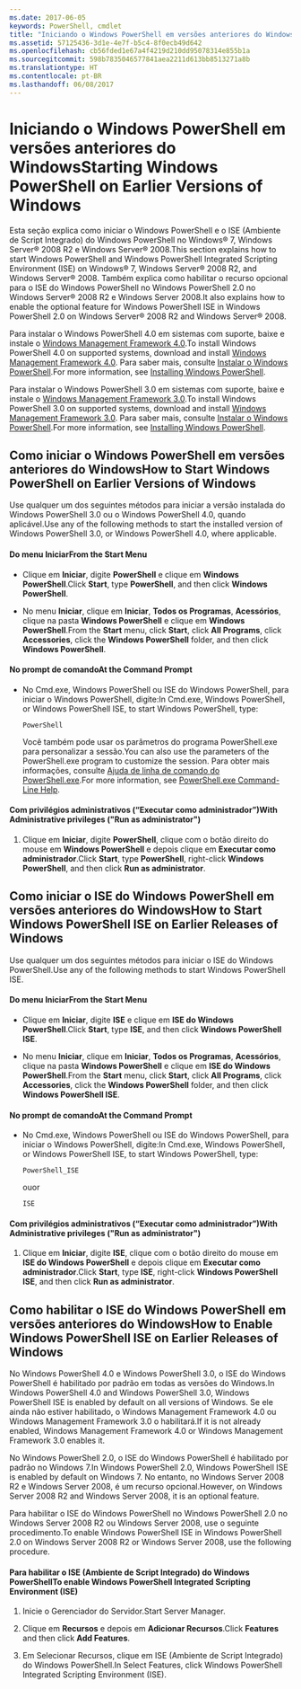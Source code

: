 ```yaml
---
ms.date: 2017-06-05
keywords: PowerShell, cmdlet
title: "Iniciando o Windows PowerShell em versões anteriores do Windows"
ms.assetid: 57125436-3d1e-4e7f-b5c4-8f0ecb49d642
ms.openlocfilehash: cb56fded1e67a4f4219d210dd95078314e855b1a
ms.sourcegitcommit: 598b7835046577841aea2211d613bb8513271a8b
ms.translationtype: HT
ms.contentlocale: pt-BR
ms.lasthandoff: 06/08/2017
---
```

# <a name="starting-windows-powershell-on-earlier-versions-of-windows"></a><span data-ttu-id="1af05-103">Iniciando o Windows PowerShell em versões anteriores do Windows</span><span class="sxs-lookup"><span data-stu-id="1af05-103">Starting Windows PowerShell on Earlier Versions of Windows</span></span>
<span data-ttu-id="1af05-104">Esta seção explica como iniciar o Windows PowerShell e o ISE (Ambiente de Script Integrado) do Windows PowerShell no Windows® 7, Windows Server® 2008 R2 e Windows Server® 2008.</span><span class="sxs-lookup"><span data-stu-id="1af05-104">This section explains how to start Windows PowerShell and Windows PowerShell Integrated Scripting Environment (ISE) on Windows® 7, Windows Server® 2008 R2, and Windows Server® 2008.</span></span> <span data-ttu-id="1af05-105">Também explica como habilitar o recurso opcional para o ISE do Windows PowerShell no Windows PowerShell 2.0 no Windows Server® 2008 R2 e Windows Server 2008.</span><span class="sxs-lookup"><span data-stu-id="1af05-105">It also explains how to enable the optional feature for Windows PowerShell ISE in Windows PowerShell 2.0 on Windows Server® 2008 R2 and Windows Server® 2008.</span></span>

<span data-ttu-id="1af05-106">Para instalar o Windows PowerShell 4.0 em sistemas com suporte, baixe e instale o [Windows Management Framework 4.0](http://go.microsoft.com/fwlink/?LinkID=293881).</span><span class="sxs-lookup"><span data-stu-id="1af05-106">To install Windows PowerShell 4.0 on supported systems, download and install [Windows Management Framework 4.0](http://go.microsoft.com/fwlink/?LinkID=293881).</span></span> <span data-ttu-id="1af05-107">Para saber mais, consulte [Instalar o Windows PowerShell](Installing-Windows-PowerShell.md).</span><span class="sxs-lookup"><span data-stu-id="1af05-107">For more information, see [Installing Windows PowerShell](Installing-Windows-PowerShell.md).</span></span>

<span data-ttu-id="1af05-108">Para instalar o Windows PowerShell 3.0 em sistemas com suporte, baixe e instale o [Windows Management Framework 3.0](http://go.microsoft.com/fwlink/?LinkID=240290).</span><span class="sxs-lookup"><span data-stu-id="1af05-108">To install Windows PowerShell 3.0 on supported systems, download and install [Windows Management Framework 3.0](http://go.microsoft.com/fwlink/?LinkID=240290).</span></span> <span data-ttu-id="1af05-109">Para saber mais, consulte [Instalar o Windows PowerShell](Installing-Windows-PowerShell.md).</span><span class="sxs-lookup"><span data-stu-id="1af05-109">For more information, see [Installing Windows PowerShell](Installing-Windows-PowerShell.md).</span></span>

## <a name="how-to-start-windows-powershell-on-earlier-versions-of-windows"></a><span data-ttu-id="1af05-110">Como iniciar o Windows PowerShell em versões anteriores do Windows</span><span class="sxs-lookup"><span data-stu-id="1af05-110">How to Start Windows PowerShell on Earlier Versions of Windows</span></span>
<span data-ttu-id="1af05-111">Use qualquer um dos seguintes métodos para iniciar a versão instalada do Windows PowerShell 3.0 ou o Windows PowerShell 4.0, quando aplicável.</span><span class="sxs-lookup"><span data-stu-id="1af05-111">Use any of the following methods to start the installed version of Windows PowerShell 3.0, or Windows PowerShell 4.0, where applicable.</span></span>

#### <a name="from-the-start-menu"></a><span data-ttu-id="1af05-112">Do menu Iniciar</span><span class="sxs-lookup"><span data-stu-id="1af05-112">From the Start Menu</span></span>

-   <span data-ttu-id="1af05-113">Clique em **Iniciar**, digite **PowerShell** e clique em **Windows PowerShell**.</span><span class="sxs-lookup"><span data-stu-id="1af05-113">Click **Start**, type **PowerShell**, and then click **Windows PowerShell**.</span></span>

-   <span data-ttu-id="1af05-114">No menu **Iniciar**, clique em **Iniciar**, **Todos os Programas**, **Acessórios**, clique na pasta **Windows PowerShell** e clique em **Windows PowerShell**.</span><span class="sxs-lookup"><span data-stu-id="1af05-114">From the **Start** menu, click **Start**, click **All Programs**, click **Accessories**, click the **Windows PowerShell** folder, and then click **Windows PowerShell**.</span></span>

#### <a name="at-the-command-prompt"></a><span data-ttu-id="1af05-115">No prompt de comando</span><span class="sxs-lookup"><span data-stu-id="1af05-115">At the Command Prompt</span></span>

-   <span data-ttu-id="1af05-116">No Cmd.exe, Windows PowerShell ou ISE do Windows PowerShell, para iniciar o Windows PowerShell, digite:</span><span class="sxs-lookup"><span data-stu-id="1af05-116">In Cmd.exe, Windows PowerShell, or Windows PowerShell ISE, to start Windows PowerShell, type:</span></span>

    ```
    PowerShell
    ```

    <span data-ttu-id="1af05-117">Você também pode usar os parâmetros do programa PowerShell.exe para personalizar a sessão.</span><span class="sxs-lookup"><span data-stu-id="1af05-117">You can also use the parameters of the PowerShell.exe program to customize the session.</span></span> <span data-ttu-id="1af05-118">Para obter mais informações, consulte [Ajuda de linha de comando do PowerShell.exe](../core-powershell/console/PowerShell.exe-Command-Line-Help.md).</span><span class="sxs-lookup"><span data-stu-id="1af05-118">For more information, see [PowerShell.exe Command-Line Help](../core-powershell/console/PowerShell.exe-Command-Line-Help.md).</span></span>

#### <a name="with-administrative-privileges-run-as-administrator"></a><span data-ttu-id="1af05-119">Com privilégios administrativos (“Executar como administrador”)</span><span class="sxs-lookup"><span data-stu-id="1af05-119">With Administrative privileges ("Run as administrator")</span></span>

1.  <span data-ttu-id="1af05-120">Clique em **Iniciar**, digite **PowerShell**, clique com o botão direito do mouse em **Windows PowerShell** e depois clique em **Executar como administrador**.</span><span class="sxs-lookup"><span data-stu-id="1af05-120">Click **Start**, type **PowerShell**, right-click **Windows PowerShell**, and then click **Run as administrator**.</span></span>

## <a name="how-to-start-windows-powershell-ise-on-earlier-releases-of-windows"></a><span data-ttu-id="1af05-121">Como iniciar o ISE do Windows PowerShell em versões anteriores do Windows</span><span class="sxs-lookup"><span data-stu-id="1af05-121">How to Start Windows PowerShell ISE on Earlier Releases of Windows</span></span>
<span data-ttu-id="1af05-122">Use qualquer um dos seguintes métodos para iniciar o ISE do Windows PowerShell.</span><span class="sxs-lookup"><span data-stu-id="1af05-122">Use any of the following methods to start Windows PowerShell ISE.</span></span>

#### <a name="from-the-start-menu"></a><span data-ttu-id="1af05-123">Do menu Iniciar</span><span class="sxs-lookup"><span data-stu-id="1af05-123">From the Start Menu</span></span>

-   <span data-ttu-id="1af05-124">Clique em **Iniciar**, digite **ISE** e clique em **ISE do Windows PowerShell**.</span><span class="sxs-lookup"><span data-stu-id="1af05-124">Click **Start**, type **ISE**, and then click **Windows PowerShell ISE**.</span></span>

-   <span data-ttu-id="1af05-125">No menu **Iniciar**, clique em **Iniciar**, **Todos os Programas**, **Acessórios**, clique na pasta **Windows PowerShell** e clique em **ISE do Windows PowerShell**.</span><span class="sxs-lookup"><span data-stu-id="1af05-125">From the **Start** menu, click **Start**, click **All Programs**, click **Accessories**, click the **Windows PowerShell** folder, and then click **Windows PowerShell ISE**.</span></span>

#### <a name="at-the-command-prompt"></a><span data-ttu-id="1af05-126">No prompt de comando</span><span class="sxs-lookup"><span data-stu-id="1af05-126">At the Command Prompt</span></span>

-   <span data-ttu-id="1af05-127">No Cmd.exe, Windows PowerShell ou ISE do Windows PowerShell, para iniciar o Windows PowerShell, digite:</span><span class="sxs-lookup"><span data-stu-id="1af05-127">In Cmd.exe, Windows PowerShell, or Windows PowerShell ISE, to start Windows PowerShell, type:</span></span>

    ```
    PowerShell_ISE
    ```

    <span data-ttu-id="1af05-128">ou</span><span class="sxs-lookup"><span data-stu-id="1af05-128">or</span></span>

    ```
    ISE
    ```

#### <a name="with-administrative-privileges-run-as-administrator"></a><span data-ttu-id="1af05-129">Com privilégios administrativos (“Executar como administrador”)</span><span class="sxs-lookup"><span data-stu-id="1af05-129">With Administrative privileges ("Run as administrator")</span></span>

1.  <span data-ttu-id="1af05-130">Clique em **Iniciar**, digite **ISE**, clique com o botão direito do mouse em **ISE do Windows PowerShell** e depois clique em **Executar como administrador**.</span><span class="sxs-lookup"><span data-stu-id="1af05-130">Click **Start**, type **ISE**, right-click **Windows PowerShell ISE**, and then click **Run as administrator**.</span></span>

## <a name="how-to-enable-windows-powershell-ise-on-earlier-releases-of-windows"></a><span data-ttu-id="1af05-131">Como habilitar o ISE do Windows PowerShell em versões anteriores do Windows</span><span class="sxs-lookup"><span data-stu-id="1af05-131">How to Enable Windows PowerShell ISE on Earlier Releases of Windows</span></span>
<span data-ttu-id="1af05-132">No Windows PowerShell 4.0 e Windows PowerShell 3.0, o ISE do Windows PowerShell é habilitado por padrão em todas as versões do Windows.</span><span class="sxs-lookup"><span data-stu-id="1af05-132">In Windows PowerShell 4.0 and Windows PowerShell 3.0, Windows PowerShell ISE is enabled by default on all versions of Windows.</span></span> <span data-ttu-id="1af05-133">Se ele ainda não estiver habilitado, o Windows Management Framework 4.0 ou Windows Management Framework 3.0 o habilitará.</span><span class="sxs-lookup"><span data-stu-id="1af05-133">If it is not already enabled, Windows Management Framework 4.0 or Windows Management Framework 3.0 enables it.</span></span>

<span data-ttu-id="1af05-134">No Windows PowerShell 2.0, o ISE do Windows PowerShell é habilitado por padrão no Windows 7.</span><span class="sxs-lookup"><span data-stu-id="1af05-134">In Windows PowerShell 2.0, Windows PowerShell ISE is enabled by default on Windows 7.</span></span> <span data-ttu-id="1af05-135">No entanto, no Windows Server 2008 R2 e Windows Server 2008, é um recurso opcional.</span><span class="sxs-lookup"><span data-stu-id="1af05-135">However, on Windows Server 2008 R2 and Windows Server 2008, it is an optional feature.</span></span>

<span data-ttu-id="1af05-136">Para habilitar o ISE do Windows PowerShell no Windows PowerShell 2.0 no Windows Server 2008 R2 ou Windows Server 2008, use o seguinte procedimento.</span><span class="sxs-lookup"><span data-stu-id="1af05-136">To enable Windows PowerShell ISE in Windows PowerShell 2.0 on Windows Server 2008 R2 or Windows Server 2008, use the following procedure.</span></span>

#### <a name="to-enable-windows-powershell-integrated-scripting-environment-ise"></a><span data-ttu-id="1af05-137">Para habilitar o ISE (Ambiente de Script Integrado) do Windows PowerShell</span><span class="sxs-lookup"><span data-stu-id="1af05-137">To enable Windows PowerShell Integrated Scripting Environment (ISE)</span></span>

1.  <span data-ttu-id="1af05-138">Inicie o Gerenciador do Servidor.</span><span class="sxs-lookup"><span data-stu-id="1af05-138">Start Server Manager.</span></span>

2.  <span data-ttu-id="1af05-139">Clique em **Recursos** e depois em **Adicionar Recursos**.</span><span class="sxs-lookup"><span data-stu-id="1af05-139">Click **Features** and then click **Add Features**.</span></span>

3.  <span data-ttu-id="1af05-140">Em Selecionar Recursos, clique em ISE (Ambiente de Script Integrado) do Windows PowerShell.</span><span class="sxs-lookup"><span data-stu-id="1af05-140">In Select Features, click Windows PowerShell Integrated Scripting Environment (ISE).</span></span>

